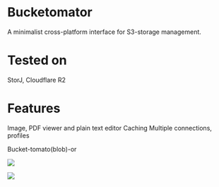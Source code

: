 # Bucketomator
A minimalist cross-platform interface for S3-storage management.

# Tested on
StorJ, Cloudflare R2

# Features
Image, PDF viewer and plain text editor
Caching
Multiple connections, profiles


Bucket-tomato(blob)-or


![ ](https://github.com/user-attachments/assets/513889fd-0508-4f08-9dca-0138cf6a9108)

![ ](https://github.com/user-attachments/assets/09723d4d-03f3-4d8a-bd32-1e4d05b50a79)
